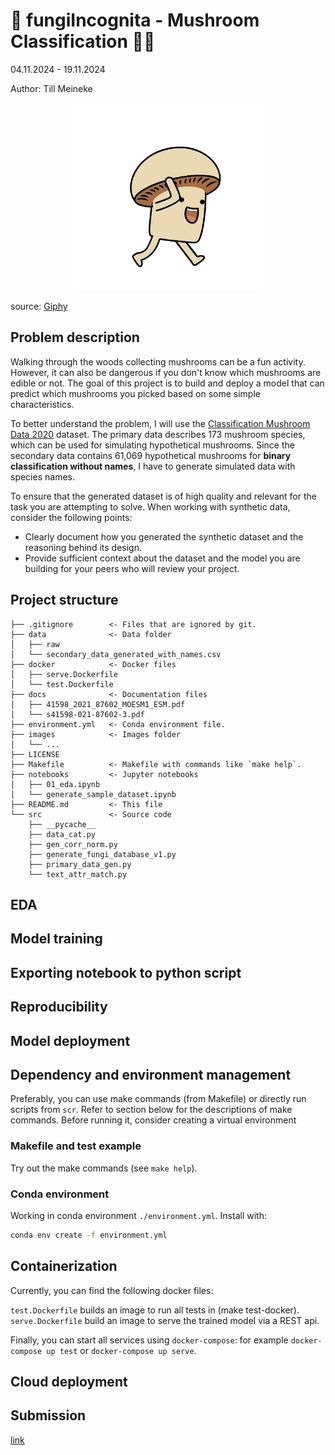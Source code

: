 # 🍄 fungiIncognita - Mushroom Classification 🍄‍🟫

04.11.2024 - 19.11.2024

Author: Till Meineke

<div style="text-align:center;">
  <img src="./images/walking_sillyshrooman.webp" alt="Walking sillyshrooman" style="width:300px;height:auto;">
</div>

source: [Giphy](https://i.giphy.com/media/v1.Y2lkPTc5MGI3NjExYnJxa2xoY2R0YnVnZGVuaWMzcjVzc3VwNGFmOXl1bTJzM2JjOXFmZCZlcD12MV9pbnRlcm5hbF9naWZfYnlfaWQmY3Q9cw/BPvLYetv28UVFBHCO2/giphy.gif)

## Problem description

Walking through the woods collecting mushrooms can be a fun activity. However, it can also be dangerous if you don't know which mushrooms are edible or not. The goal of this project is to build and deploy a model that can predict which mushrooms you picked based on some simple characteristics.

To better understand the problem, I will use the [Classification Mushroom Data 2020](https://visualization.group/data/mushroom/) dataset. The primary data describes 173 mushroom species, which can be used for simulating hypothetical mushrooms. Since the secondary data contains 61,069 hypothetical mushrooms for __binary classification without names__, I have to generate simulated data with species names.

To ensure that the generated dataset is of high quality and relevant for the task you are attempting to solve.
When working with synthetic data, consider the following points:

- Clearly document how you generated the synthetic dataset and the reasoning behind its design.
- Provide sufficient context about the dataset and the model you are building for your peers who will review your project.

## Project structure

```plaintext
├── .gitignore        <- Files that are ignored by git.
├── data              <- Data folder
│   ├── raw
│   └── secondary_data_generated_with_names.csv
├── docker            <- Docker files
│   ├── serve.Dockerfile
│   └── test.Dockerfile
├── docs              <- Documentation files
│   ├── 41598_2021_87602_MOESM1_ESM.pdf
│   └── s41598-021-87602-3.pdf
├── environment.yml   <- Conda environment file.
├── images            <- Images folder
│   └── ...
├── LICENSE
├── Makefile          <- Makefile with commands like `make help`.
├── notebooks         <- Jupyter notebooks
│   ├── 01_eda.ipynb
│   └── generate_sample_dataset.ipynb
├── README.md         <- This file
└── src               <- Source code
    ├── __pycache__
    ├── data_cat.py
    ├── gen_corr_norm.py
    ├── generate_fungi_database_v1.py
    ├── primary_data_gen.py
    └── text_attr_match.py
```

## EDA

## Model training

## Exporting notebook to python script

## Reproducibility

## Model deployment

## Dependency and environment management

Preferably, you can use make commands (from Makefile) or directly run scripts from `scr`.
Refer to section below for the descriptions of make commands. Before running it, consider creating
a virtual environment

### Makefile and test example

Try out the make commands (see `make help`).

### Conda environment

Working in conda environment `./environment.yml`. Install with:

```bash
conda env create -f environment.yml
```

## Containerization

Currently, you can find the following docker files:

<!-- jupyter.Dockerfile builds an image for running notebooks. -->
`test.Dockerfile` builds an image to run all tests in (make test-docker).
`serve.Dockerfile` build an image to serve the trained model via a REST api.
<!-- To ease the serving it uses open source dploy-kickstart module. To find more info about dploy-kickstart click here. -->
Finally, you can start all services using `docker-compose`:
for example `docker-compose up test` or `docker-compose up serve`.

<!-- Do you need a notebook for development? Just run docker-compose up jupyter. It will launch a Jupyter Notebook with access to your local development files. -->

## Cloud deployment

## Submission

[link](https://courses.datatalks.club/ml-zoomcamp-2024/project/midterm)
